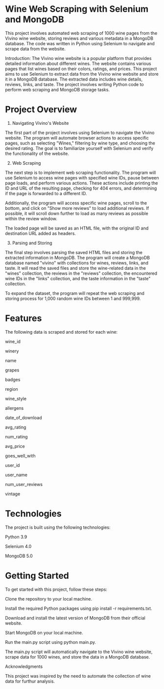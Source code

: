 
# Wine Web Scraping with Selenium and MongoDB
This project involves automated web scraping of 1000 wine pages from the Vivino wine website, storing reviews and various metadata in a MongoDB database. The code was written in Python using Selenium to navigate and scrape data from the website.

Introduction:
The Vivino wine website is a popular platform that provides detailed information about different wines. The website contains various pages that list wines based on their colors, ratings, and prices. This project aims to use Selenium to extract data from the Vivino wine website and store it in a MongoDB database. The extracted data includes wine details, reviews, links, and taste. The project involves writing Python code to perform web scraping and MongoDB storage tasks.

# Project Overview

1. Navigating Vivino's Website

The first part of the project involves using Selenium to navigate the Vivino website. The program will automate browser actions to access specific pages, such as selecting "Wines," filtering by wine type, and choosing the desired rating. The goal is to familiarize yourself with Selenium and verify the functionality of the website.

2. Web Scraping

The next step is to implement web scraping functionality. The program will use Selenium to access wine pages with specified wine IDs, pause between page loads, and perform various actions. These actions include printing the ID and URL of the resulting page, checking for 404 errors, and determining if the page is forwarded to a different ID.

Additionally, the program will access specific wine pages, scroll to the bottom, and click on "Show more reviews" to load additional reviews. If possible, it will scroll down further to load as many reviews as possible within the review window.

The loaded page will be saved as an HTML file, with the original ID and destination URL added as headers.

3. Parsing and Storing

The final step involves parsing the saved HTML files and storing the extracted information in MongoDB. The program will create a MongoDB database named "vivino" with collections for wines, reviews, links, and taste. It will read the saved files and store the wine-related data in the "wines" collection, the reviews in the "reviews" collection, the encountered wine IDs in the "links" collection, and the taste information in the "taste" collection.

To expand the dataset, the program will repeat the web scraping and storing process for 1,000 random wine IDs between 1 and 999,999.


# Features
The following data is scraped and stored for each wine:

wine_id

winery

name

grapes

badges

region

wine_style

allergens

date_of_download

avg_rating

num_rating

avg_price

goes_well_with

user_id

user_name

num_user_reviews

vintage


# Technologies

The project is built using the following technologies:

Python 3.9

Selenium 4.0

MongoDB 5.0

# Getting Started

To get started with this project, follow these steps:

Clone the repository to your local machine.

Install the required Python packages using pip install -r requirements.txt.

Download and install the latest version of MongoDB from their official website.

Start MongoDB on your local machine.

Run the main.py script using python main.py.

The main.py script will automatically navigate to the Vivino wine website, scrape data for 1000 wines, and store the data in a MongoDB database.

Acknowledgments

This project was inspired by the need to automate the collection of wine data for furthur analysis.
